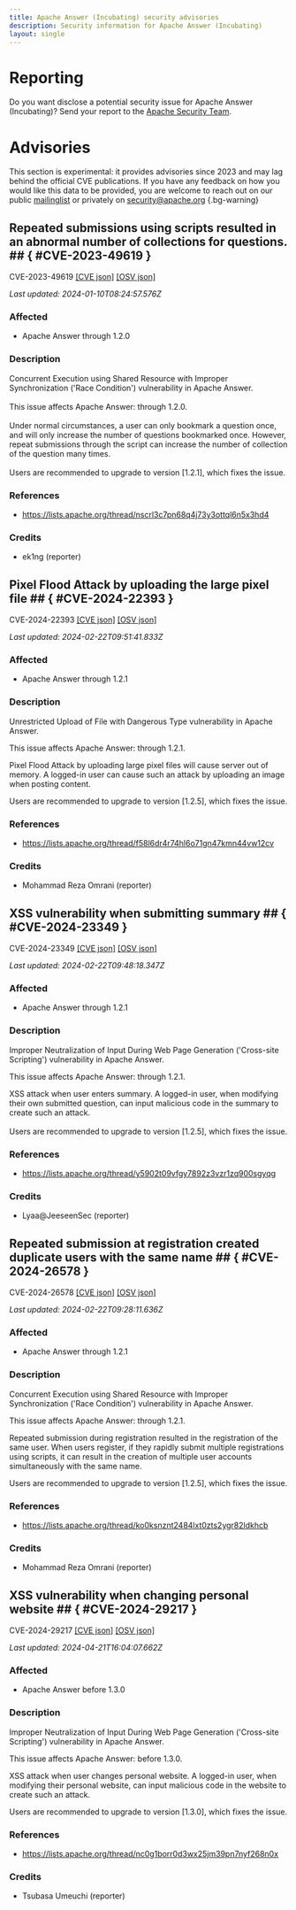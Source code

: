 ```yaml
---
title: Apache Answer (Incubating) security advisories
description: Security information for Apache Answer (Incubating)
layout: single
---
```


# Reporting

Do you want disclose a potential security issue for Apache Answer (Incubating)? Send your report to the [Apache Security Team](mailto:security@apache.org).

# Advisories

This section is experimental: it provides advisories since 2023 and may lag behind the official CVE publications. If you have any feedback on how you would like this data to be provided, you are welcome to reach out on our public [mailinglist](/mailinglist) or privately on [security@apache.org](mailto:security@apache.org)
{.bg-warning}

## Repeated submissions using scripts resulted in an abnormal number of collections for questions. ## { #CVE-2023-49619 }

CVE-2023-49619 [\[CVE json\]](./CVE-2023-49619.cve.json) [\[OSV json\]](./CVE-2023-49619.osv.json)



_Last updated: 2024-01-10T08:24:57.576Z_

### Affected

* Apache Answer through 1.2.0


### Description

Concurrent Execution using Shared Resource with Improper Synchronization ('Race Condition') vulnerability in Apache Answer.<br><br><span style="background-color: var(--wht);">This issue affects Apache Answer: through 1.2.0.<br><br></span><span style="background-color: rgb(255, 255, 255);">Under normal circumstances, a user can only bookmark a question once, and will only increase the number of questions bookmarked once. However, repeat submissions through the script can increase the number of collection of the question many times.<br><br></span><span style="background-color: var(--wht);">Users are recommended to upgrade to version [</span><span style="background-color: var(--wht);">1.2.1</span><span style="background-color: var(--wht);">], which fixes the issue.</span>

### References
* https://lists.apache.org/thread/nscrl3c7pn68q4j73y3ottql6n5x3hd4


### Credits
* ek1ng (reporter)


## Pixel Flood Attack by uploading the large pixel file ## { #CVE-2024-22393 }

CVE-2024-22393 [\[CVE json\]](./CVE-2024-22393.cve.json) [\[OSV json\]](./CVE-2024-22393.osv.json)



_Last updated: 2024-02-22T09:51:41.833Z_

### Affected

* Apache Answer through 1.2.1


### Description

Unrestricted Upload of File with Dangerous Type vulnerability in Apache Answer.<p>This issue affects Apache Answer: through 1.2.1.</p>Pixel Flood Attack by uploading large pixel files will cause server out of memory. A logged-in user&nbsp;can cause such an attack by uploading an image when posting content.<br><p>Users are recommended to upgrade to version [1.2.5], which fixes the issue.</p>

### References
* https://lists.apache.org/thread/f58l6dr4r74hl6o71gn47kmn44vw12cv


### Credits
* Mohammad Reza Omrani (reporter)


## XSS vulnerability when submitting summary ## { #CVE-2024-23349 }

CVE-2024-23349 [\[CVE json\]](./CVE-2024-23349.cve.json) [\[OSV json\]](./CVE-2024-23349.osv.json)



_Last updated: 2024-02-22T09:48:18.347Z_

### Affected

* Apache Answer through 1.2.1


### Description

Improper Neutralization of Input During Web Page Generation ('Cross-site Scripting') vulnerability in Apache Answer.<p>This issue affects Apache Answer: through 1.2.1.</p>XSS attack when user enters summary. A logged-in user, when modifying their own submitted question, can input malicious code in the summary to create such an attack.<br><br><span style="background-color: var(--wht);">Users are recommended to upgrade to version [1.2.5], which fixes the issue.</span>

### References
* https://lists.apache.org/thread/y5902t09vfgy7892z3vzr1zq900sgyqg


### Credits
* Lyaa@JeeseenSec (reporter)


## Repeated submission at registration created duplicate users with the same name ## { #CVE-2024-26578 }

CVE-2024-26578 [\[CVE json\]](./CVE-2024-26578.cve.json) [\[OSV json\]](./CVE-2024-26578.osv.json)



_Last updated: 2024-02-22T09:28:11.636Z_

### Affected

* Apache Answer through 1.2.1


### Description

Concurrent Execution using Shared Resource with Improper Synchronization ('Race Condition') vulnerability in Apache Answer.<p>This issue affects Apache Answer: through 1.2.1.</p>Repeated submission during registration resulted in the registration of the same user. When users register, if they rapidly submit multiple registrations using scripts, it can result in the creation of multiple user accounts simultaneously with the same name.<br><p>Users are recommended to upgrade to version [1.2.5], which fixes the issue.</p>

### References
* https://lists.apache.org/thread/ko0ksnznt2484lxt0zts2ygr82ldkhcb


### Credits
* Mohammad Reza Omrani (reporter)


## XSS vulnerability when changing personal website ## { #CVE-2024-29217 }

CVE-2024-29217 [\[CVE json\]](./CVE-2024-29217.cve.json) [\[OSV json\]](./CVE-2024-29217.osv.json)



_Last updated: 2024-04-21T16:04:07.662Z_

### Affected

* Apache Answer before 1.3.0


### Description

Improper Neutralization of Input During Web Page Generation ('Cross-site Scripting') vulnerability in Apache Answer.<p>This issue affects Apache Answer: before 1.3.0.</p>XSS attack when user changes personal website. A logged-in user, when modifying their personal website, can input malicious code in the website to create such an attack.<br><p>Users are recommended to upgrade to version [1.3.0], which fixes the issue.</p><p></p>

### References
* https://lists.apache.org/thread/nc0g1borr0d3wx25jm39pn7nyf268n0x


### Credits
* Tsubasa Umeuchi (reporter)
